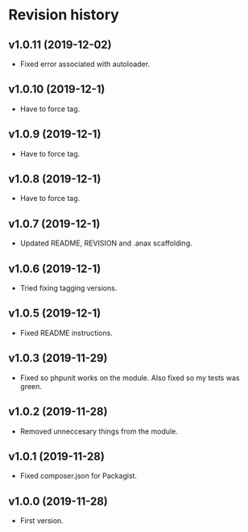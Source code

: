 Revision history
=================================



v1.0.11 (2019-12-02)
---------------------------------

* Fixed error associated with autoloader.



v1.0.10 (2019-12-1)
---------------------------------

* Have to force tag.



v1.0.9 (2019-12-1)
---------------------------------

* Have to force tag.



v1.0.8 (2019-12-1)
---------------------------------

* Have to force tag.



v1.0.7 (2019-12-1)
---------------------------------

* Updated README, REVISION and .anax scaffolding.



v1.0.6 (2019-12-1)
---------------------------------

* Tried fixing tagging versions.



v1.0.5 (2019-12-1)
---------------------------------

* Fixed README instructions.



v1.0.3 (2019-11-29)
---------------------------------

* Fixed so phpunit works on the module. Also fixed so my tests was green.



v1.0.2 (2019-11-28)
---------------------------------

* Removed unneccesary things from the module.



v1.0.1 (2019-11-28)
---------------------------------

* Fixed composer.json for Packagist.



v1.0.0 (2019-11-28)
---------------------------------

* First version.
